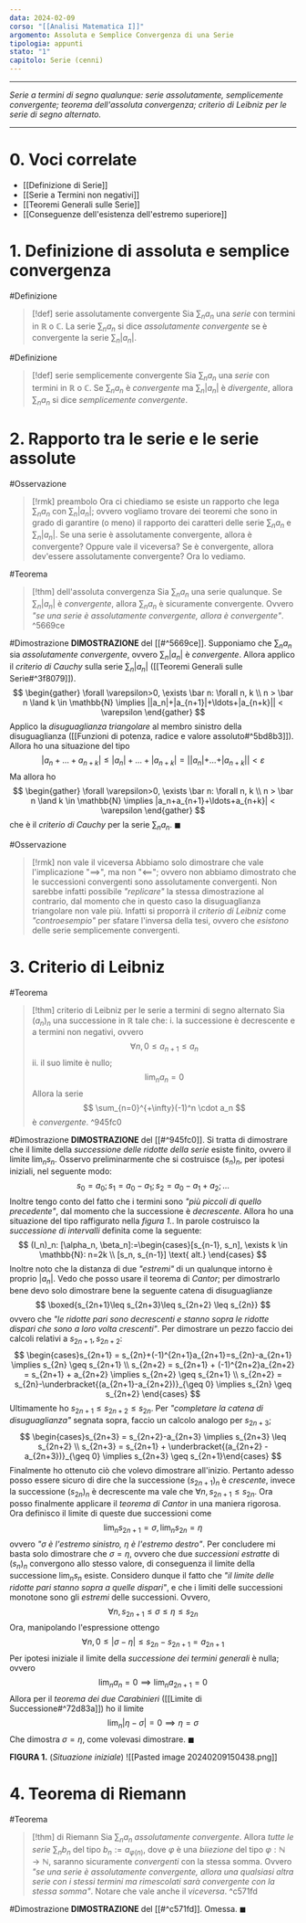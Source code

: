 ```yaml
---
data: 2024-02-09
corso: "[[Analisi Matematica I]]"
argomento: Assoluta e Semplice Convergenza di una Serie
tipologia: appunti
stato: "1"
capitolo: Serie (cenni)
---
```

- - -
*Serie a termini di segno qualunque: serie assolutamente, semplicemente convergente; teorema dell'assoluta convergenza; criterio di Leibniz per le serie di segno alternato.*
- - -
# 0. Voci correlate
- [[Definizione di Serie]]
- [[Serie a Termini non negativi]]
- [[Teoremi Generali sulle Serie]]
- [[Conseguenze dell'esistenza dell'estremo superiore]]
# 1. Definizione di assoluta e semplice convergenza
#Definizione  
> [!def] serie assolutamente convergente
> Sia $\sum_n a_n$ una *serie* con termini in $\mathbb{R}$ o $\mathbb{C}$.
> La serie $\sum_n a_n$ si dice *assolutamente convergente* se è convergente la serie $\sum_n |a_n|$.

#Definizione 
> [!def] serie semplicemente convergente
> Sia $\sum_n a_n$ una *serie* con termini in $\mathbb{R}$ o $\mathbb{C}$.
> Se $\sum_n a_n$ è *convergente* ma $\sum_n |a_n|$ è *divergente*, allora $\sum_n a_n$ si dice *semplicemente convergente*.

# 2. Rapporto tra le serie e le serie assolute
#Osservazione 
> [!rmk] preambolo
> Ora ci chiediamo se esiste un rapporto che lega $\sum_n a_n$ con $\sum_n |a_n|$; ovvero vogliamo trovare dei teoremi che sono in grado di garantire (o meno) il rapporto dei caratteri delle serie $\sum_n a_n$ e $\sum_n |a_n|$. 
> Se una serie è assolutamente convergente, allora è convergente? Oppure vale il viceversa? Se è convergente, allora dev'essere assolutamente convergente? 
> Ora lo vediamo.

#Teorema 
> [!thm] dell'assoluta convergenza
> Sia $\sum_n a_n$ una serie qualunque.
> Se $\sum_n |a_n|$ è *convergente*, allora $\sum_n a_n$ è sicuramente convergente.
> Ovvero *"se una serie è assolutamente convergente, allora è convergente"*.
^5669ce

#Dimostrazione 
**DIMOSTRAZIONE** del [[#^5669ce]].
Supponiamo che $\sum_n a_n$ sia *assolutamente convergente*, ovvero $\sum_n |a_n|$ è *convergente*.
Allora applico il *criterio di Cauchy* sulla serie $\sum_n |a_n|$ ([[Teoremi Generali sulle Serie#^3f8079]]).
$$
\begin{gather}
\forall \varepsilon>0, \exists \bar n: \forall n, k \\ n > \bar n \land k \in \mathbb{N} \implies ||a_n|+|a_{n+1}|+\ldots+|a_{n+k}|| < \varepsilon
\end{gather}
$$
Applico la *disuguaglianza triangolare* al membro sinistro della disuguaglianza ([[Funzioni di potenza, radice e valore assoluto#^5bd8b3]]).
Allora ho una situazione del tipo
$$
|a_n+\ldots+a_{n+k}| \leq |a_n|+\ldots+|a_{n+k}| = ||a_n|+\ldots+|a_{n+k}|| < \varepsilon
$$
Ma allora ho
$$
\begin{gather}
\forall \varepsilon>0, \exists \bar n: \forall n, k \\ n > \bar n \land k \in \mathbb{N} \implies |a_n+a_{n+1}+\ldots+a_{n+k}| < \varepsilon
\end{gather}
$$
che è il *criterio di Cauchy* per la serie $\sum_n a_n$. $\blacksquare$

#Osservazione 
> [!rmk] non vale il viceversa
> Abbiamo solo dimostrare che vale l'implicazione "$\implies$", ma non "$\impliedby$"; ovvero non abbiamo dimostrato che le successioni convergenti sono assolutamente convergenti.
> Non sarebbe infatti possibile *"replicare"* la stessa dimostrazione al contrario, dal momento che in questo caso la disuguaglianza triangolare non vale più.
> Infatti si proporrà il *criterio di Leibniz* come *"controesempio"* per sfatare l'inversa della tesi, ovvero che *esistono* delle serie semplicemente convergenti.

# 3. Criterio di Leibniz
#Teorema 
> [!thm] criterio di Leibniz per le serie a termini di segno alternato
> Sia $(a_n)_ n$ una successione in $\mathbb{R}$ tale che:
> i. la successione è decrescente e a termini non negativi, ovvero
> $$
> \forall n, 0 \leq a_{n+1} \leq a_n
> $$
> ii. il suo limite è nullo;
> $$
> \lim_n a_n = 0
> $$
> Allora la serie
> $$
> \sum_{n=0}^{+\infty}(-1)^n \cdot a_n
> $$
> è *convergente*.
^945fc0

#Dimostrazione 
**DIMOSTRAZIONE** del [[#^945fc0]].
Si tratta di dimostrare che il limite della *successione delle ridotte della serie* esiste finito, ovvero il limite $\lim_n s_n$.
Osservo preliminarmente che si costruisce $(s_n)_n$, per ipotesi iniziali, nel seguente modo:
$$
s_0 = a_0; s_1=a_0-a_1 ; s_2 = a_0-a_1+a_2 ; \ldots
$$
Inoltre tengo conto del fatto che i termini sono *"più piccoli di quello precedente"*, dal momento che la successione è *decrescente*.
Allora ho una situazione del tipo raffigurato nella *figura 1.*.
In parole costruisco la *successione di intervalli* definita come la seguente:
$$
(I_n)_n: [\alpha_n, \beta_n]:=\begin{cases}[s_{n-1}, s_n], \exists k \in \mathbb{N}: n=2k \\ [s_n, s_{n-1}] \text{ alt.} \end{cases}
$$
Inoltre noto che la distanza di due *"estremi"* di un qualunque intorno è proprio $|a_n|$.
Vedo che posso usare il teorema di *Cantor*; per dimostrarlo bene devo solo dimostrare bene la seguente catena di disuguaglianze
$$
\boxed{s_{2n+1}\leq s_{2n+3}\leq s_{2n+2} \leq s_{2n}}
$$
ovvero che *"le ridotte pari sono decrescenti e stanno sopra le ridotte dispari che sono a loro volta crescenti"*.
Per dimostrare un pezzo faccio dei calcoli relativi a $s_{2n+1}, s_{2n+2}$:
$$
\begin{cases}s_{2n+1} = s_{2n}+(-1)^{2n+1}a_{2n+1}=s_{2n}-a_{2n+1} \implies s_{2n} \geq s_{2n+1} \\ s_{2n+2} = s_{2n+1} + (-1)^{2n+2}a_{2n+2} = s_{2n+1} + a_{2n+2} \implies s_{2n+2} \geq s_{2n+1} \\ s_{2n+2} = s_{2n}-\underbracket{(a_{2n+1}-a_{2n+2})}_{\geq 0} \implies s_{2n} \geq s_{2n+2}  \end{cases}
$$
Ultimamente ho $s_{2n+1} \leq s_{2n+2} \leq s_{2n}$.
Per *"completare la catena di disuguaglianza"* segnata sopra, faccio un calcolo analogo per $s_{2n+3}$;
$$
\begin{cases}s_{2n+3} = s_{2n+2}-a_{2n+3} \implies s_{2n+3} \leq s_{2n+2} \\ s_{2n+3} = s_{2n+1} + \underbracket{(a_{2n+2} - a_{2n+3})}_{\geq 0} \implies s_{2n+3} \geq s_{2n+1}\end{cases}
$$
Finalmente ho ottenuto ciò che volevo dimostrare all'inizio.
Pertanto adesso posso essere sicuro di dire che la successione $(s_{2n+1})_n$ è *crescente*, invece la successione $(s_{2n})_n$ è decrescente ma vale che $\forall n, s_{2n+1} \leq s_{2n}$. Ora posso finalmente applicare il *teorema di Cantor* in una maniera rigorosa.
Ora definisco il limite di queste due successioni come
$$
\lim_n s_{2n+1}=\sigma, \lim_n s_{2n}=\eta
$$
ovvero *"$\sigma$ è l'estremo sinistro, $\eta$ è l'estremo destro"*.
Per concludere mi basta solo dimostrare che $\sigma = \eta$, ovvero che due *successioni estratte* di $(s_n)_n$ convergono allo stesso valore, di conseguenza il limite della successione $\lim_n s_n$ esiste.
Considero dunque il fatto che *"il limite delle ridotte pari stanno sopra a quelle dispari"*, e che i limiti delle successioni monotone sono gli *estremi* delle successioni.
Ovvero, 
$$
\forall n, s_{2n+1} \leq \sigma \leq \eta \leq s_{2n}
$$
Ora, manipolando l'espressione ottengo
$$
\forall n , 0 \leq |\sigma-\eta| \leq s_{2n} - s_{2n+1}=a_{2n+1}
$$
Per ipotesi iniziale il limite della *successione dei termini generali* è nulla; ovvero
$$
\lim_n a_n = 0 \implies \lim_n a_{2n+1} = 0
$$
Allora per il *teorema dei due Carabinieri* ([[Limite di Successione#^72d83a]]) ho il limite
$$
\lim_n |\eta-\sigma| = 0 \implies \eta = \sigma
$$
Che dimostra $\sigma = \eta$, come volevasi dimostrare. $\blacksquare$

**FIGURA 1.** (*Situazione iniziale*)
![[Pasted image 20240209150438.png]]

# 4. Teorema di Riemann
#Teorema 
> [!thm] di Riemann
> Sia $\sum_n a_n$ *assolutamente convergente*.
> Allora *tutte le serie* $\sum_n b_n$ del tipo $b_n := a_{\varphi(n)}$, dove $\varphi$ è una *biiezione* del tipo $\varphi: \mathbb N \longrightarrow \mathbb N$, saranno sicuramente *convergenti* con la stessa somma.
> Ovvero *"se una serie è assolutamente convergente, allora una qualsiasi altra serie con i stessi termini ma rimescolati sarà convergente con la stessa somma"*.
> Notare che vale anche il *viceversa*.
^c571fd

#Dimostrazione 
**DIMOSTRAZIONE** del [[#^c571fd]].
Omessa. $\blacksquare$
